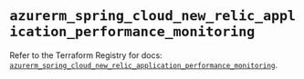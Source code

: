 # `azurerm_spring_cloud_new_relic_application_performance_monitoring`

Refer to the Terraform Registry for docs: [`azurerm_spring_cloud_new_relic_application_performance_monitoring`](https://registry.terraform.io/providers/hashicorp/azurerm/3.113.0/docs/resources/spring_cloud_new_relic_application_performance_monitoring).
